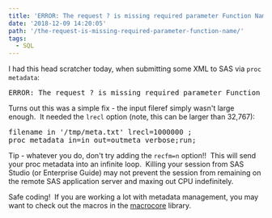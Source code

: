 ```yaml
---
title: 'ERROR: The request ? is missing required parameter Function Name.'
date: '2018-12-09 14:20:05'
path: '/the-request-is-missing-required-parameter-function-name/'
tags:
  - SQL
---
```


I had this head scratcher today, when submitting some XML to SAS via <code>proc metadata</code>:

<pre>ERROR: The request ? is missing required parameter Function Name.</pre>

Turns out this was a simple fix - the input fileref simply wasn't large enough.  It needed the <code>lrecl</code> option (note, this can be larger than 32,767):

<pre>filename in '/tmp/meta.txt' lrecl=1000000 ;
proc metadata in=in out=outmeta verbose;run;</pre>

Tip - whatever you do, don't try adding the <code>recfm=n</code> option!!  This will send your proc metadata into an infinite loop.  Killing your session from SAS Studio (or Enterprise Guide) may not prevent the session from remaining on the remote SAS application server and maxing out CPU indefinitely.

Safe coding!  If you are working a lot with metadata management, you may want to check out the macros in the <a href="https://github.com/macropeople/macrocore">macrocore</a> library.
